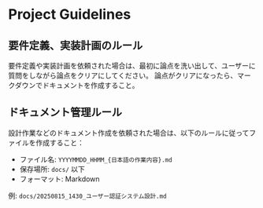 # Project Guidelines

## 要件定義、実装計画のルール

要件定義や実装計画を依頼された場合は、最初に論点を洗い出して、ユーザーに質問をしながら論点をクリアにしてください。
論点がクリアになったら、マークダウンでドキュメントを作成すること。

## ドキュメント管理ルール

設計作業などのドキュメント作成を依頼された場合は、以下のルールに従ってファイルを作成すること：

- ファイル名: `YYYYMMDD_HHMM_{日本語の作業内容}.md`
- 保存場所: `docs/` 以下
- フォーマット: Markdown

例: `docs/20250815_1430_ユーザー認証システム設計.md`
